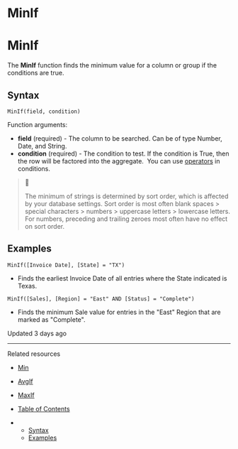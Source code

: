 # MinIf

# MinIf

The **MinIf** function finds the minimum value for a column or group if the conditions are true.

## Syntax

`MinIf(field, condition)`

Function arguments:

* **field** (required) - The column to be searched. Can be of type Number, Date, and String.
* **condition** (required) - The condition to test. If the condition is True, then the row will be factored into the aggregate.  You can use [operators](/docs/operators-overview) in conditions.

> 📘
>
> The minimum of strings is determined by sort order, which is affected by your database settings. Sort order is most often blank spaces > special characters > numbers > uppercase letters > lowercase letters.  
> For numbers, preceding and trailing zeroes most often have no effect on sort order.

## Examples

```
MinIf([Invoice Date], [State] = "TX")
```

* Finds the earliest Invoice Date of all entries where the State indicated is Texas.

```
MinIf([Sales], [Region] = "East" AND [Status] = "Complete")
```

* Finds the minimum Sale value for entries in the "East" Region that are marked as "Complete".

Updated 3 days ago

---

Related resources

* [Min](/docs/min)
* [AvgIf](/docs/avgif)
* [MaxIf](/docs/maxif)

* [Table of Contents](#)
* + [Syntax](#syntax)
  + [Examples](#examples)
